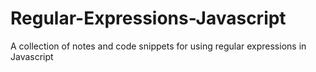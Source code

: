 # Regular-Expressions-Javascript
A collection of notes and code snippets for using regular expressions in Javascript
